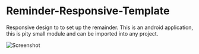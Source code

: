 # Reminder-Responsive-Template
Responsive design to to set up the remainder.
This is an android application, this is pity small module and can be imported into any project.

![Screenshot](https://github.com/abilaashsai/Reminder-Responsive-Template/blob/master/screensh.jpg)
